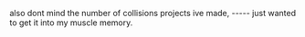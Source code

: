 also dont mind the number of collisions projects ive made,
                         -----
just wanted to get it into my muscle memory.